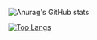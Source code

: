 ![Anurag's GitHub stats](https://github-readme-stats.vercel.app/api?username=brandonszeto&count_private=true&show_icons=true&theme=gruvbox)

[![Top Langs](https://github-readme-stats.vercel.app/api/top-langs/?username=brandonszeto)](https://github.com/anuraghazra/github-readme-stats&layout=compact&theme=gruvbox)

<!--
**brandonszeto/brandonszeto** is a ✨ _special_ ✨ repository because its `README.md` (this file) appears on your GitHub profile.

Here are some ideas to get you started:

- 🔭 I’m currently working on ...
- 🌱 I’m currently learning ...
- 👯 I’m looking to collaborate on ...
- 🤔 I’m looking for help with ...
- 💬 Ask me about ...
- 📫 How to reach me: ...
- 😄 Pronouns: ...
- ⚡ Fun fact: ...
-->
